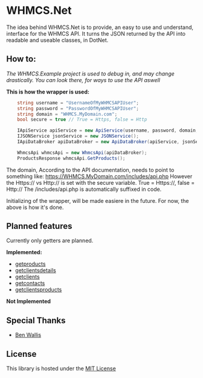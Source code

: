 # WHMCS.Net

The idea behind WHMCS.Net is to provide, an easy to use and understand, interface for the WHMCS API.
It turns the JSON returned by the API into readable and useable classes, in DotNet.

## How to:

*The WHMCS.Example project is used to debug in, and may change drastically. You can look there, for ways to use the API aswell*

**This is how the wrapper is used:**

```C#
	string username = "UsernameOfMyWHMCSAPIUser";
	string password = "PasswordOfMyWHMCSAPIUser";
	string domain = "WHMCS.MyDomain.com";
	bool secure = true // True = Https, false = Http

    IApiService apiService = new ApiService(username, password, domain, secure);
    IJSONService jsonService = new JSONService();
    IApiDataBroker apiDataBroker = new ApiDataBroker(apiService, jsonService);

    WhmcsApi whmcsApi = new WhmcsApi(apiDataBroker);
    ProductsResponse whmcsApi.GetProducts();
```

The domain, According to the API documentation, needs to point to something like: https://WHMCS.MyDomain.com/includes/api.php
However the Https:// vs Http:// is set with the secure variable. True = Https://, false = Http://
The /includes/api.php is automatically suffixed in code.

Initializing of the wrapper, will be made easiere in the future. For now, the above is how it's done.

## Planned features
Currently only getters are planned.

**Implemented:**
* [getproducts](http://docs.whmcs.com/API:Get_Products)
* [getclientsdetails](http://docs.whmcs.com/API:Get_Clients_Details)
* [getclients](http://docs.whmcs.com/API:Get_Clients)
* [getcontacts](http://docs.whmcs.com/API:Get_Contacts)
* [getclientsproducts](http://docs.whmcs.com/API:Get_Clients_Products)

**Not Implemented**


## Special Thanks

* [Ben Wallis](https://github.com/ben-wallis)

## License

This library is hosted under the [MIT License](https://raw.githubusercontent.com/Fab-IT-ApS/WHMCS.Net/master/LICENSE.txt)